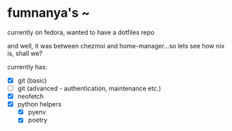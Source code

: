 # fumnanya's ~

currently on fedora, wanted to have a dotfiles repo

and well, it was between chezmoi and home-manager...so lets see how nix is, shall we?

currently has:

- [X] git (basic)
- [ ] git (advanced - authentication, maintenance etc.)
- [X] neofetch
- [X] python helpers
  - [X] pyenv
  - [X] poetry

